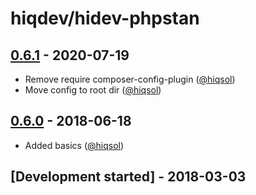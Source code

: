 # hiqdev/hidev-phpstan

## [0.6.1] - 2020-07-19

- Remove require composer-config-plugin ([@hiqsol])
- Move config to root dir ([@hiqsol])

## [0.6.0] - 2018-06-18

- Added basics ([@hiqsol])

## [Development started] - 2018-03-03

[@hiqsol]: https://github.com/hiqsol
[sol@hiqdev.com]: https://github.com/hiqsol
[@SilverFire]: https://github.com/SilverFire
[d.naumenko.a@gmail.com]: https://github.com/SilverFire
[@tafid]: https://github.com/tafid
[andreyklochok@gmail.com]: https://github.com/tafid
[@BladeRoot]: https://github.com/BladeRoot
[bladeroot@gmail.com]: https://github.com/BladeRoot
[Under development]: https://github.com/hiqdev/hidev-phpstan/compare/0.6.0...HEAD
[0.6.0]: https://github.com/hiqdev/hidev-phpstan/releases/tag/0.6.0
[0.6.1]: https://github.com/hiqdev/hidev-phpstan/compare/0.6.0...0.6.1
